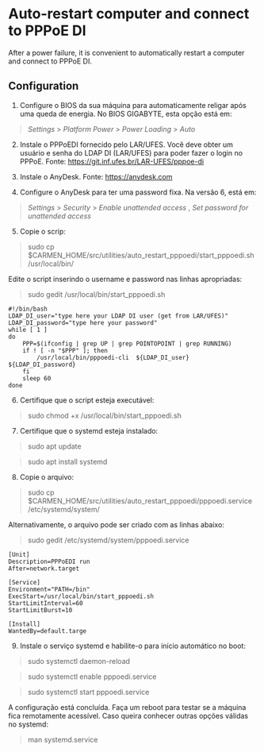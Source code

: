 
# Auto-restart computer and connect to PPPoE DI

After a power failure, it is convenient to automatically restart a computer and connect to PPPoE DI.

## Configuration

1. Configure o BIOS da sua máquina para automaticamente religar após uma queda de energia. No BIOS GIGABYTE, esta opção está em:

> _Settings_ > _Platform Power_ > _Power Loading_ > _Auto_

2. Instale o PPPoEDI fornecido pelo LAR/UFES. Você deve obter um usuário e senha do LDAP DI (LAR/UFES) para poder fazer o login no PPPoE. Fonte: <https://git.inf.ufes.br/LAR-UFES/pppoe-di>

3. Instale o AnyDesk. Fonte: <https://anydesk.com>

4. Configure o AnyDesk para ter uma password fixa. Na versão 6, está em:

> _Settings_ > _Security_ > _Enable unattended access_ , _Set password for unattended access_

5. Copie o scrip: 

> sudo cp $CARMEN_HOME/src/utilities/auto_restart_pppoedi/start_pppoedi.sh  /usr/local/bin/

Edite o script inserindo o username e password nas linhas apropriadas: 

> sudo gedit  /usr/local/bin/start_pppoedi.sh

```
#!/bin/bash
LDAP_DI_user="type here your LDAP DI user (get from LAR/UFES)"
LDAP_DI_password="type here your password"
while [ 1 ]
do
    PPP=$(ifconfig | grep UP | grep POINTOPOINT | grep RUNNING)
    if ! [ -n "$PPP" ]; then
        /usr/local/bin/pppoedi-cli  ${LDAP_DI_user}  ${LDAP_DI_password}
    fi
    sleep 60
done
```

6. Certifique que o script esteja executável: 

> sudo chmod +x  /usr/local/bin/start_pppoedi.sh

7. Certifique que o systemd esteja instalado: 

> sudo apt update

> sudo apt install systemd

8. Copie o arquivo: 

> sudo cp $CARMEN_HOME/src/utilities/auto_restart_pppoedi/pppoedi.service  /etc/systemd/system/

Alternativamente, o arquivo pode ser criado com as linhas abaixo: 

> sudo gedit  /etc/systemd/system/pppoedi.service

```
[Unit]
Description=PPPoEDI run
After=network.target

[Service]
Environment="PATH=/bin"
ExecStart=/usr/local/bin/start_pppoedi.sh
StartLimitInterval=60
StartLimitBurst=10

[Install]
WantedBy=default.targe
```

9. Instale o serviço systemd e habilite-o para início automático no boot:

> sudo  systemctl  daemon-reload

> sudo  systemctl  enable pppoedi.service

> sudo  systemctl  start  pppoedi.service

A configuração está concluída. Faça um reboot para testar se a máquina fica remotamente acessível. Caso queira conhecer outras opções válidas no systemd: 

> man  systemd.service

